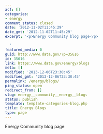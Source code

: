 ```yaml
---
acf: []
categories:
- energy
comment_status: closed
date: '2012-11-02T11:45:29'
date_gmt: '2012-11-02T11:45:29'
excerpt: '<p>Energy Community blog page</p>

  '
featured_media: 0
guid: http://www.data.gov/?p=35616
id: 35616
link: https://www.data.gov/energy/blogs
meta: []
modified: '2013-12-06T23:30:45'
modified_gmt: '2013-12-06T23:30:45'
permalink: /energy/blogs/
ping_status: open
redirect_from: []
slug: energy__community__energy__blogs
status: publish
template: template-categories-blog.php
title: Energy Blogs
type: page
---
```

Energy Community blog page


